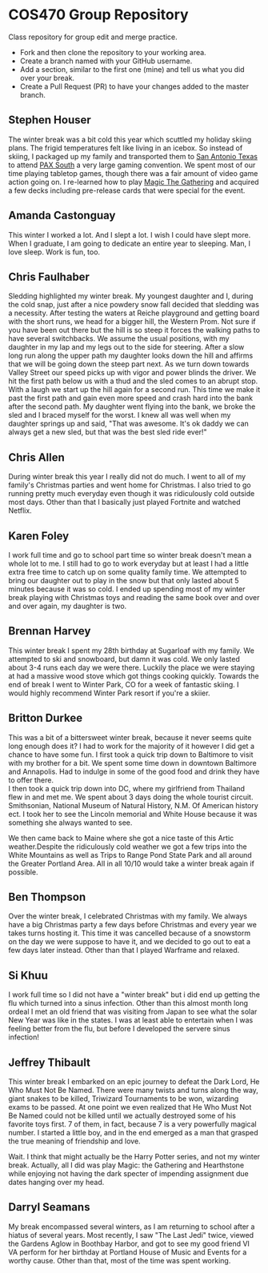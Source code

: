 # COS470 Group Repository

Class repository for group edit and merge practice.

* Fork and then clone the repository to your working area.
* Create a branch named with your GitHub username.
* Add a section, similar to the first one (mine) and tell us what you did over your break.
* Create a Pull Request (PR) to have your changes added to the master branch.

## Stephen Houser
The winter break was a bit cold this year which scuttled my holiday skiing plans. The frigid temperatures felt like living in an icebox. So instead of skiing, I packaged up my family and transported them to [San Antonio Texas](https://en.wikipedia.org/wiki/San_Antonio) to attend [PAX South](http://south.paxsite.com) a very large gaming convention. We spent most of our time playing tabletop games, though there was a fair amount of video game action going on. I re-learned how to play [Magic The Gathering](https://magic.wizards.com/en) and acquired a few decks including pre-release cards that were special for the event.

## Amanda Castonguay
This winter I worked a lot. And I slept a lot. I wish I could have slept more. When I graduate, I am going to dedicate an entire year to sleeping. Man, I love sleep. Work is fun, too.

## Chris Faulhaber
Sledding highlighted my winter break. My youngest daughter and I, during
the cold snap, just after a nice powdery snow fall decided that sledding
was a necessity. After testing the waters at Reiche playground and getting
board with the short runs, we head for a bigger hill, the Western Prom.
Not sure if you have been out there but the hill is so steep it forces
the walking paths to have several switchbacks. We assume the usual
positions, with my daughter in my lap and my legs out to the side
for steering. After a slow long run along the upper path my daughter
looks down the hill and affirms that we will be going down the
steep part next. As we turn down towards Valley Street our speed
picks up with vigor and power blinds the driver. We hit the
first path below us with a thud and the sled comes to an abrupt stop.
With a laugh we start up the hill again for a second run. This time
we make it past the first path and gain even more speed and crash hard
into the bank after the second path. My daughter went flying into the bank,
we broke the sled and I braced myself for the worst. I knew all was well when
my daughter springs up and said, "That was awesome. It's ok daddy we can
always get a new sled, but that was the best sled ride ever!"

## Chris Allen
During winter break this year I really did not do much. I went to all of my family's Christmas parties and went home for Christmas. I also tried to go running pretty much everyday even though it was ridiculously cold outside most days. Other than that I basically just played Fortnite and watched Netflix.

## Karen Foley
I work full time and go to school part time so winter break doesn't mean a whole lot to me. I still had to go to work everyday but at least I had a little extra free time to catch up on some quality family time. We attempted to bring our daughter out to play in the snow but that only lasted about 5 minutes because it was so cold. I ended up spending most of my winter break playing with Christmas toys and reading the same book over and over and over again, my daughter is two.

## Brennan Harvey
This winter break I spent my 28th birthday at Sugarloaf with my family.  We attempted to ski and snowboard, but damn it was cold.  We only lasted about 3-4 runs each day we were there.  Luckily the place we were staying at had a massive wood stove which got things cooking quickly.  Towards the end of break I went to Winter Park, CO for a week of fantastic skiing.  I would highly recommend Winter Park resort if you're a skiier.

## Britton Durkee
This was a bit of a bittersweet winter break, because it never seems quite long enough does it?   I had to work for the majority of it however I did get a chance to have some fun.   I first took a quick trip down to Baltimore to visit with my brother for a bit.   We spent some time down in downtown Baltimore and Annapolis.   Had to indulge in some of the good food and drink they have to offer there.  
I then took a quick trip down into DC, where my girlfriend from Thailand flew in and met me.   We spent about 3 days doing the whole tourist circuit.   Smithsonian, National Museum of Natural History,  N.M. Of American history ect.   I took her to see the Lincoln memorial and White House because it was something she always wanted to see.   

We then came back to Maine where she got a nice taste of this Artic weather.Despite the ridiculously cold weather we got a few trips into the White Mountains as well as Trips to Range Pond State Park and all around the Greater Portland Area. All in all 10/10 would take a winter break again if possible.

## Ben Thompson
Over the winter break, I celebrated Christmas with my family. We always have a big Christmas party a few days before Christmas and every year we takes turns hosting it. This time it was cancelled because of a snowstorm on the day we were suppose to have it, and we decided to go out to eat a few days later instead. Other than that I played Warframe and relaxed.  

## Si Khuu
I work full time so I did not have a "winter break" but i did end up getting the flu which turned into a sinus infection. Other than this almost month long ordeal I met an old friend that was visiting from Japan to see what the solar New Year was like in the states. I was at least able to entertain when I was feeling better from the flu, but before I developed the servere sinus infection!

## Jeffrey Thibault
This winter break I embarked on an epic journey to defeat the Dark Lord, He Who Must Not Be Named. There were many twists and turns along the way, giant snakes to be killed, Triwizard Tournaments to be won, wizarding exams to be passed. At one point we even realized that He Who Must Not Be Named could not be killed until we actually destroyed some of his favorite toys first. 7 of them, in fact, because 7 is a very powerfully magical number. I started a little boy, and in the end emerged as a man that grasped the true meaning of friendship and love.

Wait. I think that might actually be the Harry Potter series, and not my winter break. Actually, all I did was play Magic: the Gathering and Hearthstone while enjoying not having the dark specter of impending assignment due dates hanging over my head.

## Darryl Seamans
My break encompassed several winters, as I am returning to school after a hiatus of several years. Most recently, I saw 
"The Last Jedi" twice, viewed the Gardens Aglow in Boothbay Harbor, and got to see my good friend VI VA perform for her 
birthday at Portland House of Music and Events for a worthy cause. Other than that, most of the time was spent working.



